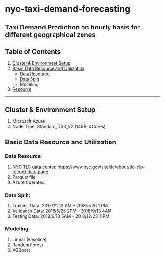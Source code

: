 # nyc-taxi-demand-forecasting

## Taxi Demand Prediction on hourly basis for different geographical zones

## Table of Contents  
1. [Cluster & Environment Setup](#Cluster-&-Environment-Setup)  
2. [Basic Data Resource and Utilization](#Basic-Data-Resource-and-Utilization)
   - [Data Resource](#Data-Resource)
   - [Data Split](#Data-Split)
   - [Modeling](#Modeling)
3. [Resource](#resource)

---

## Cluster & Environment Setup
1. Microsoft Azure
2. Node Type: Standard_DS3_V2 (14GB; 4Cores)
   
## Basic Data Resource and Utilization

### Data Resource
1. NYC TLC data center: https://www.nyc.gov/site/tlc/about/tlc-trip-record-data.page
2. Parquet file
3. Azure Operated

### Data Split:
1. Training Data: 2017/1/1 12 AM – 2018/5/26 1 PM
2. Validation Data: 2018/5/25 2PM – 2018/9/13 4AM
3. Testing Data: 2018/9/13 5AM  – 2018/12/23 11PM

### Modeling
1. Linear (Baseline)
2. Random Forest
3. XGBoost

   
